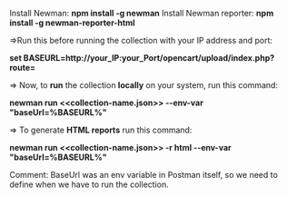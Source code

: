 Install Newman: **npm install -g newman** 
Install Newman reporter: **npm install -g newman-reporter-html**

=>Run this before running the collection with your IP address and port:

**set BASEURL=http://your_IP:your_Port/opencart/upload/index.php?route=**

=> Now, to **run** the collection **locally** on your system, run this command: 

**newman run <<collection-name.json>> --env-var "baseUrl=%BASEURL%"**

=> To generate **HTML reports** run this command:

**newman run <<collection-name.json>> -r html --env-var "baseUrl=%BASEURL%"**

Comment: BaseUrl was an env variable in Postman itself, so we  need to define when we have to run the collection.
